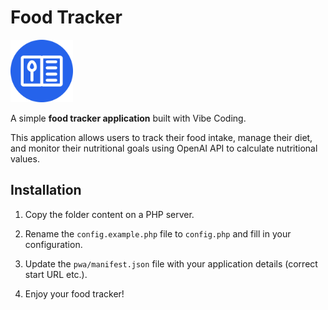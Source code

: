 # Food Tracker

<img src="/icon.png" alt="Food Tracker Icon" width="100">

A simple **food tracker application** built with Vibe Coding.

This application allows users to track their food intake, manage their diet, and monitor their nutritional goals using OpenAI API to calculate nutritional values.

## Installation

1. Copy the folder content on a PHP server.

2. Rename the `config.example.php` file to `config.php` and fill in your configuration.

3. Update the `pwa/manifest.json` file with your application details (correct start URL etc.).

4. Enjoy your food tracker!
